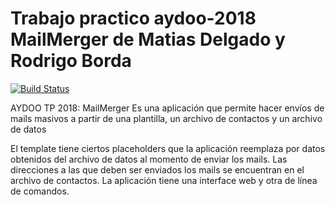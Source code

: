 Trabajo practico aydoo-2018 MailMerger de Matias Delgado y Rodrigo Borda
===========================
[![Build Status](https://travis-ci.org/Matuchinn/tp-aydoo-2018.svg?branch=master)](https://travis-ci.org/Matuchinn/tp-aydoo-2018)


AYDOO TP 2018: MailMerger
Es una aplicación que permite hacer envíos de mails masivos a partir de una plantilla, un archivo de contactos  y un archivo de datos

El template tiene ciertos placeholders que la aplicación reemplaza por datos obtenidos del archivo de datos al momento de enviar los mails.
Las direcciones a las que deben ser enviados los mails se encuentran en el archivo de contactos.
La aplicación tiene una interface web y otra de línea de comandos.

